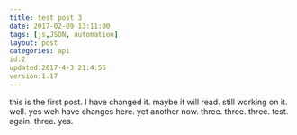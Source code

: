 ```yaml
---
title: test post 3
date: 2017-02-09 13:11:00
tags: [js,JSON, automation]
layout: post
categories: api
id:2
updated:2017-4-3 21:4:55
version:1.17
---
```


this is the first post. I have changed it. maybe it will read. still working on it. well. yes weh have changes here. yet another now. three. three. three. test. again. three. yes.